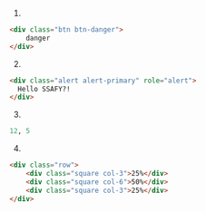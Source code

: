 1.

```html
<div class="btn btn-danger">
    danger
</div>
```

2.

```html
<div class="alert alert-primary" role="alert">
  Hello SSAFY?!
</div>
```

3.

```python
12, 5
```

4.

```html
<div class="row">
    <div class="square col-3">25%</div>
    <div class="square col-6">50%</div>
    <div class="square col-3">25%</div>
</div>
```



